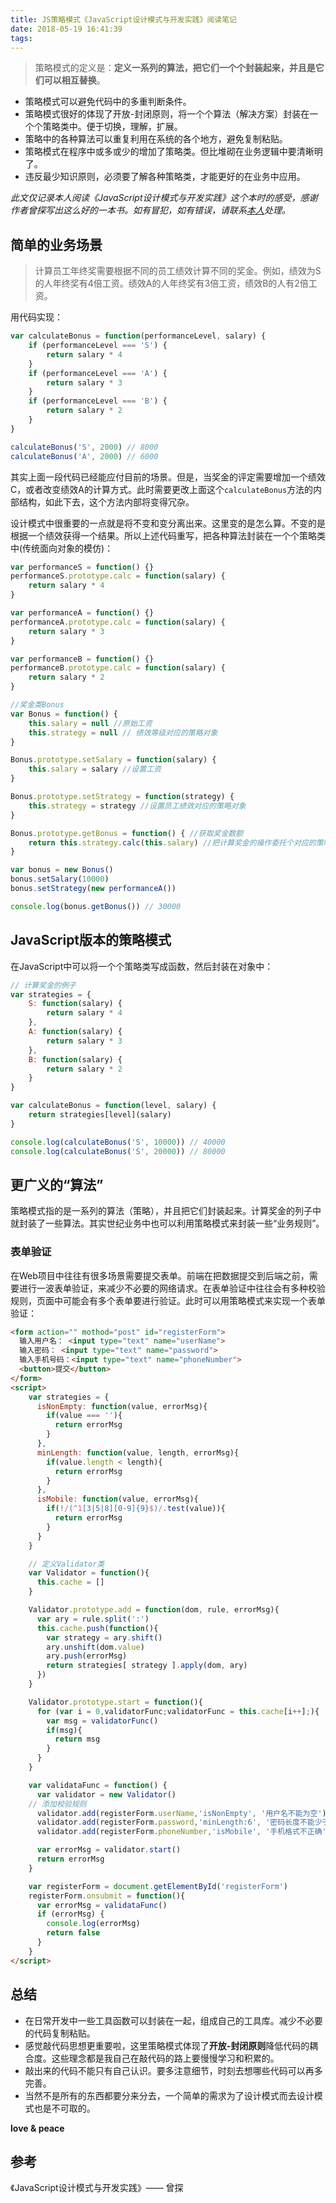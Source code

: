 ```yaml
---
title: JS策略模式《JavaScript设计模式与开发实践》阅读笔记
date: 2018-05-19 16:41:39
tags:
---
```


> 策略模式的定义是：**定义一系列的算法，把它们一个个封装起来，并且是它们可以相互替换**。

- 策略模式可以避免代码中的多重判断条件。
- 策略模式很好的体现了开放-封闭原则，将一个个算法（解决方案）封装在一个个策略类中。便于切换，理解，扩展。
- 策略中的各种算法可以重复利用在系统的各个地方，避免复制粘贴。
- 策略模式在程序中或多或少的增加了策略类。但比堆砌在业务逻辑中要清晰明了。
- 违反最少知识原则，必须要了解各种策略类，才能更好的在业务中应用。

<!-- more -->

*此文仅记录本人阅读《JavaScript设计模式与开发实践》这个本时的感受，感谢作者曾探写出这么好的一本书。如有冒犯，如有错误，请联系[本人](mailto:luogao_lg@sina.com)处理。*

## 简单的业务场景

> 计算员工年终奖需要根据不同的员工绩效计算不同的奖金。例如，绩效为S的人年终奖有4倍工资。绩效A的人年终奖有3倍工资，绩效B的人有2倍工资。

用代码实现：

```javascript
var calculateBonus = function(performanceLevel, salary) {
    if (performanceLevel === 'S') {
        return salary * 4
    }
    if (performanceLevel === 'A') {
        return salary * 3
    } 
    if (performanceLevel === 'B') {
        return salary * 2
    }
}

calculateBonus('S', 2000) // 8000
calculateBonus('A', 2000) // 6000
```
其实上面一段代码已经能应付目前的场景。但是，当奖金的评定需要增加一个绩效C，或者改变绩效A的计算方式。此时需要更改上面这个`calculateBonus`方法的内部结构，如此下去，这个方法内部将变得冗杂。

设计模式中很重要的一点就是将不变和变分离出来。这里变的是怎么算。不变的是根据一个绩效获得一个结果。所以上述代码重写，把各种算法封装在一个个策略类中(传统面向对象的模仿)：

```javascript
var performanceS = function() {}
performanceS.prototype.calc = function(salary) {
    return salary * 4
}

var performanceA = function() {}
performanceA.prototype.calc = function(salary) {
    return salary * 3
}

var performanceB = function() {}
performanceB.prototype.calc = function(salary) {
    return salary * 2
}

//奖金类Bonus
var Bonus = function() {
    this.salary = null //原始工资
    this.strategy = null // 绩效等级对应的策略对象
}

Bonus.prototype.setSalary = function(salary) {
    this.salary = salary //设置工资
}

Bonus.prototype.setStrategy = function(strategy) {
    this.strategy = strategy //设置员工绩效对应的策略对象
}

Bonus.prototype.getBonus = function() { //获取奖金数额
    return this.strategy.calc(this.salary) //把计算奖金的操作委托个对应的策略对象
}

var bonus = new Bonus()
bonus.setSalary(10000)
bonus.setStrategy(new performanceA())

console.log(bonus.getBonus()) // 30000
```



## JavaScript版本的策略模式

在JavaScript中可以将一个个策略类写成函数，然后封装在对象中：

```javascript
// 计算奖金的例子
var strategies = {
    S: function(salary) {
        return salary * 4
    },
    A: function(salary) {
        return salary * 3
    },
    B: function(salary) {
        return salary * 2
    }
}

var calculateBonus = function(level, salary) {
    return strategies[level](salary)
}

console.log(calculateBonus('S', 10000)) // 40000
console.log(calculateBonus('S', 20000)) // 80000
```



## 更广义的“算法”

策略模式指的是一系列的算法（策略），并且把它们封装起来。计算奖金的列子中就封装了一些算法。其实世纪业务中也可以利用策略模式来封装一些“业务规则”。

### 表单验证

在Web项目中往往有很多场景需要提交表单。前端在把数据提交到后端之前，需要进行一波表单验证，来减少不必要的网络请求。在表单验证中往往会有多种校验规则，页面中可能会有多个表单要进行验证。此时可以用策略模式来实现一个表单验证：

```html
<form action="" mothod="post" id="registerForm">
  输入用户名： <input type="text" name="userName">
  输入密码： <input type="text" name="password">
  输入手机号码：<input type="text" name="phoneNumber">
  <button>提交</button>
</form>
<script>
    var strategies = {
      isNonEmpty: function(value, errorMsg){
        if(value === ''){
          return errorMsg
        }
      },
      minLength: function(value, length, errorMsg){
        if(value.length < length){
          return errorMsg
        }
      },
      isMobile: function(value, errorMsg){
        if(!/(^1[3|5|8][0-9]{9}$)/.test(value)){
          return errorMsg
        }
      }
    }

    // 定义Validator类
    var Validator = function(){
      this.cache = []
    }

    Validator.prototype.add = function(dom, rule, errorMsg){
      var ary = rule.split(':')
      this.cache.push(function(){
        var strategy = ary.shift()
        ary.unshift(dom.value)
        ary.push(errorMsg)
        return strategies[ strategy ].apply(dom, ary)
      })
    }

    Validator.prototype.start = function(){
      for (var i = 0,validatorFunc;validatorFunc = this.cache[i++];){
        var msg = validatorFunc()
        if(msg){
          return msg
        }
      }
    }

    var validataFunc = function() {
      var validator = new Validator()
    // 添加校验规则
      validator.add(registerForm.userName,'isNonEmpty', '用户名不能为空')
      validator.add(registerForm.password,'minLength:6', '密码长度不能少于6位')
      validator.add(registerForm.phoneNumber,'isMobile', '手机格式不正确')

      var errorMsg = validator.start()
      return errorMsg
    }

    var registerForm = document.getElementById('registerForm')
    registerForm.onsubmit = function(){
      var errorMsg = validataFunc()
      if (errorMsg) {
        console.log(errorMsg)
        return false
      }
    }
</script>
```



## 总结

- 在日常开发中一些工具函数可以封装在一起，组成自己的工具库。减少不必要的代码复制粘贴。
- 感觉敲代码思想更重要啦，这里策略模式体现了**开放-封闭原则**降低代码的耦合度。这些理念都是我自己在敲代码的路上要慢慢学习和积累的。
- 敲出来的代码不能只有自己认识。要多注意细节，时刻去想哪些代码可以再多完善。
- 当然不是所有的东西都要分来分去，一个简单的需求为了设计模式而去设计模式也是不可取的。

**love & peace**

## 参考

《JavaScript设计模式与开发实践》—— 曾探